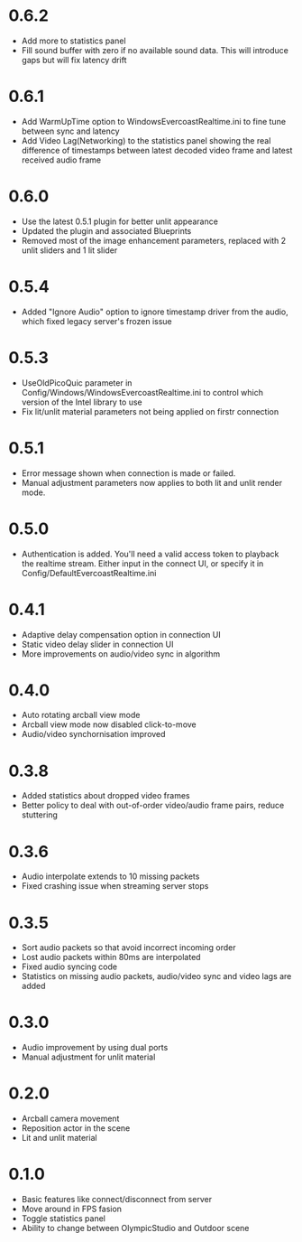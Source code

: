 # 0.6.2
- Add more to statistics panel
- Fill sound buffer with zero if no available sound data. This will introduce gaps but will fix latency drift

# 0.6.1
- Add WarmUpTime option to WindowsEvercoastRealtime.ini to fine tune between sync and latency
- Add Video Lag(Networking) to the statistics panel showing the real difference of timestamps between latest decoded video frame and latest received audio frame

# 0.6.0
- Use the latest 0.5.1 plugin for better unlit appearance
- Updated the plugin and associated Blueprints
- Removed most of the image enhancement parameters, replaced with 2 unlit sliders and 1 lit slider

# 0.5.4
- Added "Ignore Audio" option to ignore timestamp driver from the audio, which fixed legacy server's frozen issue

# 0.5.3
- UseOldPicoQuic parameter in Config/Windows/WindowsEvercoastRealtime.ini to control which version of the Intel library to use
- Fix lit/unlit material parameters not being applied on firstr connection

# 0.5.1
- Error message shown when connection is made or failed.
- Manual adjustment parameters now applies to both lit and unlit render mode.

# 0.5.0
- Authentication is added. You'll need a valid access token to playback the realtime stream. Either input in the connect UI, or specify it in Config/DefaultEvercoastRealtime.ini

# 0.4.1
- Adaptive delay compensation option in connection UI
- Static video delay slider in connection UI
- More improvements on audio/video sync in algorithm

# 0.4.0
- Auto rotating arcball view mode
- Arcball view mode now disabled click-to-move
- Audio/video synchornisation improved

# 0.3.8
- Added statistics about dropped video frames
- Better policy to deal with out-of-order video/audio frame pairs, reduce stuttering

# 0.3.6
- Audio interpolate extends to 10 missing packets
- Fixed crashing issue when streaming server stops

# 0.3.5
- Sort audio packets so that avoid incorrect incoming order
- Lost audio packets within 80ms are interpolated
- Fixed audio syncing code
- Statistics on missing audio packets, audio/video sync and video lags are added

# 0.3.0
- Audio improvement by using dual ports
- Manual adjustment for unlit material

# 0.2.0
- Arcball camera movement
- Reposition actor in the scene
- Lit and unlit material

# 0.1.0
- Basic features like connect/disconnect from server
- Move around in FPS fasion
- Toggle statistics panel
- Ability to change between OlympicStudio and Outdoor scene

